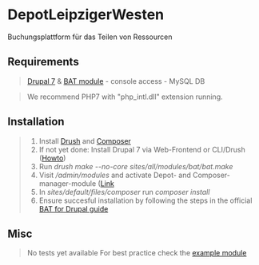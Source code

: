 ﻿# DepotLeipzigerWesten
Buchungsplattform für das Teilen von Ressourcen

## Requirements
> [Drupal 7](http://drupal.org/) & [BAT module](http://drupal.org/project/bat) - console access - MySQL DB

> We recommend PHP7 with "php_intl.dll" extension running.

## Installation
> 1. Install [Drush](http://drush.org) and [Composer](https://getcomposer.org/download/)
> 2. If not yet done: Install Drupal 7 via Web-Frontend or CLI/Drush ([Howto](http://docs.drush.org/en/master/install/))
> 3. Run *drush make --no-core sites/all/modules/bat/bat.make*
> 4. Visit */admin/modules* and activate Depot- and Composer-manager-module ([Link](https://www.drupal.org/project/composer_manager)
> 5. In  *sites/default/files/composer* run *composer install*
> 5. Ensure succesful installation by following the steps in the official [BAT for Drupal guide](http://docs.roomify.us/bat/drupal/installation.html)

## Misc

> No tests yet available
> For best practice check the [example module](http://cgit.drupalcode.org/examples/tree/)